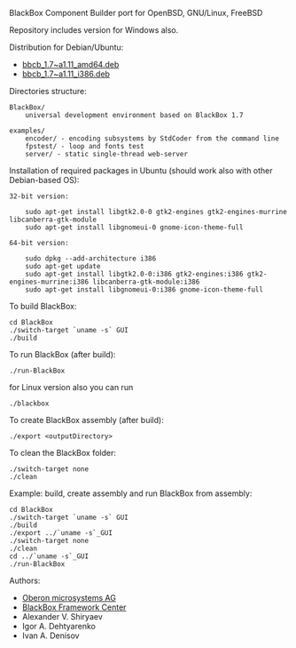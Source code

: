 BlackBox Component Builder port for OpenBSD, GNU/Linux, FreeBSD

Repository includes version for Windows also.

Distribution for Debian/Ubuntu:
* [bbcb_1.7~a1.11_amd64.deb](http://iadenisov.ru/blackbox/linux/bbcb_1.7~a1.11_amd64.deb)
* [bbcb_1.7~a1.11_i386.deb](http://iadenisov.ru/blackbox/linux/bbcb_1.7~a1.11_i386.deb)

Directories structure:

	BlackBox/
		universal development environment based on BlackBox 1.7

	examples/
		encoder/ - encoding subsystems by StdCoder from the command line
		fpstest/ - loop and fonts test
		server/ - static single-thread web-server

Installation of required packages in Ubuntu (should work also with other Debian-based OS):

	32-bit version:

		sudo apt-get install libgtk2.0-0 gtk2-engines gtk2-engines-murrine libcanberra-gtk-module
		sudo apt-get install libgnomeui-0 gnome-icon-theme-full

	64-bit version:

		sudo dpkg --add-architecture i386
		sudo apt-get update
		sudo apt-get install libgtk2.0-0:i386 gtk2-engines:i386 gtk2-engines-murrine:i386 libcanberra-gtk-module:i386
		sudo apt-get install libgnomeui-0:i386 gnome-icon-theme-full

To build BlackBox:

	cd BlackBox
	./switch-target `uname -s` GUI
	./build

To run BlackBox (after build):

	./run-BlackBox

for Linux version also you can run

	./blackbox

To create BlackBox assembly (after build):

	./export <outputDirectory>

To clean the BlackBox folder:

	./switch-target none
	./clean

Example: build, create assembly and run BlackBox from assembly:

	cd BlackBox
	./switch-target `uname -s` GUI
	./build
	./export ../`uname -s`_GUI
	./switch-target none
	./clean
	cd ../`uname -s`_GUI
	./run-BlackBox

Authors:
* [Oberon microsystems AG](http://www.oberon.ch/blackbox.html)
* [BlackBox Framework Center](http://blackboxframework.org)
* Alexander V. Shiryaev
* Igor A. Dehtyarenko
* Ivan A. Denisov

